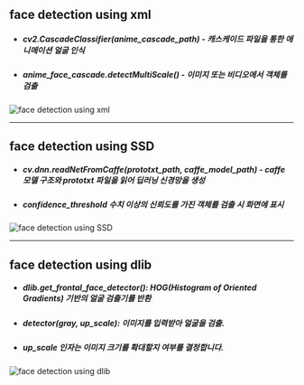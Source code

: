 ## face detection using xml
+ ##### cv2.CascadeClassifier(anime_cascade_path) - 캐스케이드 파일을 통한 애니메이션 얼굴 인식
+ ##### anime_face_cascade.detectMultiScale() - 이미지 또는 비디오에서 객체를 검출
![face detection using xml](./Images/face_detection_xml_mushoku_tensei.PNG)
- - -
## face detection using SSD
+ ##### cv.dnn.readNetFromCaffe(prototxt_path, caffe_model_path) - caffe 모델 구조와 prototxt 파일을 읽어 딥러닝 신경망을 생성
+ ##### confidence_threshold 수치 이상의 신뢰도를 가진 객체를 검출 시 화면에 표시
![face detection using SSD](./Images/face_detection_using_SSD.gif)
- - -
## face detection using dlib
+ ##### dlib.get_frontal_face_detector(): HOG(Histogram of Oriented Gradients) 기반의 얼굴 검출기를 반환
+ ##### detector(gray, up_scale): 이미지를 입력받아 얼굴을 검출.
+ ##### up_scale 인자는 이미지 크기를 확대할지 여부를 결정합니다.
![face detection using dlib](./Images/face_detection_dlib_mushoku_tensei.PNG)

